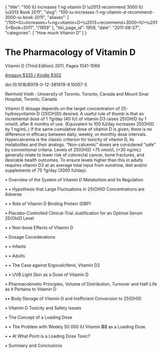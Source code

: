 {
  "title": "100 IU increases 1 ng vitamin D \u2013 recommend 3000 IU \u2013 Book 2011",
  "slug": "100-iu-increases-1-ng-vitamin-d-recommend-3000-iu-book-2011",
  "aliases": [
    "/100+IU+increases+1+ng+vitamin+D+\u2013+recommend+3000+IU+\u2013+Book+2011",
    "/1959"
  ],
  "tiki_page_id": 1959,
  "date": "2011-08-27",
  "categories": [
    "How much Vitamin D"
  ]
}


# The Pharmacology of Vitamin D

Vitamin D (Third Edition) 2011, Pages 1041-1066  

[Amazon $335 / Kindle $302](http://www.amazon.com/Vitamin-D-Third-David-Feldman/dp/0123819784/ref=sr_1_1?ie=UTF8&qid=1314453843&sr=8-1)

doi:10.1016/B978-0-12-381978-9.10057-5 

Reinhold Vieth : University of Toronto, Toronto, Canada and Mount Sinai Hospital, Toronto, Canada

Vitamin D dosage depends on the target concentration of 25-hydroxyvitamin D (25(OH)D) desired. A useful rule of thumb is that an incremental dose of 1 ?g/day (40 IU) of vitamin D3 raises 25(OH)D by 1 nmol/L after 8 months of use. (Equivalent to 100 IU/day increases 25(OH)D by 1 ng/mL.) If the same cumulative dose of vitamin D is given, there is no difference in efficacy between daily, weekly, or monthly dose intervals. Hypercalcemia is the classic criterion for toxicity of vitamin D, its metabolites and their analogs. “Non-calcemic” doses are considered “safe” by conventional criteria. Levels of 25(OH)D >75 nmol/L (>30 ng/mL) generally relate to lower risk of colorectal cancer, bone fractures, and desirable health outcomes. To ensure levels higher than this in adults requires vitamin D3 at an average total input from sunshine, diet and/or supplements of 75 ?g/day (3000 IU/day).

•  Overview of the System of Vitamin D Metabolism and its Regulation

• • Hypothesis that Large Fluctuations in 25(OH)D Concentrations are Adverse

• • Role of Vitamin D Binding Protein (DBP)

• Placebo-Controlled Clinical-Trial Justification for an Optimal Serum 25(Oh)D Level

• • Non-bone Effects of Vitamin D

• Dosage Considerations

• • Infants

• • Adults

• • The Case against Ergocalciferol, Vitamin D2

• • UVB Light Skin as a Dose of Vitamin D

• Pharmacokinetic Principles, Volume of Distribution, Turnover and Half-Life as it Pertains to Vitamin D

•• Body Storage of Vitamin D and Inefficient Conversion to 25(OH)D

• Vitamin D Toxicity and Safety Issues

• The Concept of a Loading Dose

• • The Problem with Weekly 50 000 IU Vitamin  **D2**  as a Loading Dose

• • At What Point is a Loading Dose Toxic?

• Summary and Conclusions